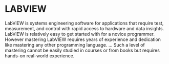 # LABVIEW
LabVIEW is systems engineering software for applications that require test, measurement, and control with rapid access to hardware and data insights.
LabVIEW is relatively easy to get started with for a novice programmer. However mastering LabVIEW requires years of experience and dedication like mastering any other programming language. ... Such a level of mastering cannot be easily studied in courses or from books but requires hands-on real-world experience.
